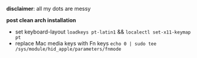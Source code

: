 **disclaimer**: all my dots are messy

**post clean arch installation**

- set keyboard-layout
`loadkeys pt-latin1` && `localectl set-x11-keymap pt`
- replace Mac media keys with Fn keys
`echo 0 | sudo tee /sys/module/hid_apple/parameters/fnmode`
